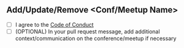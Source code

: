 <!--
Thank you for contributing!

Pull requests that do not adhere to the format will be rejected. Please ensure
you complete the following checkboxes.

Please also:

- Add one conference/meetup at a time.
- Insert in alphabetical order
- Do not sort other listings
-->

## Add/Update/Remove <Conf/Meetup Name>

- [ ] I agree to the [Code of Conduct](https://github.com/geshan/au-tech-conferences-meetups/blob/master/CODE_OF_CONDUCT.md)
- [ ] (OPTIONAL) In your pull request message, add additional context/communication on the conference/meetup if necessary

<!--
Please give additional context about the interview process if necessary.
-->
